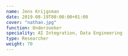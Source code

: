 ```yaml
---
name: Jens Krijgsman
date: 2019-08-19T00:00:00+01:00
cover: "nathan.jpg"
function: Onderzoeker
speciality: AI Integration, Data Engineering
type: Researcher
weight: 70
---
```

